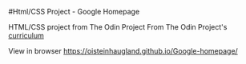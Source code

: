 #Html/CSS Project - Google Homepage

HTML/CSS project from The Odin Project
From The Odin Project's [curriculum](http://www.theodinproject.com/web-development-101/html-css)


 View in browser https://oisteinhaugland.github.io/Google-homepage/
